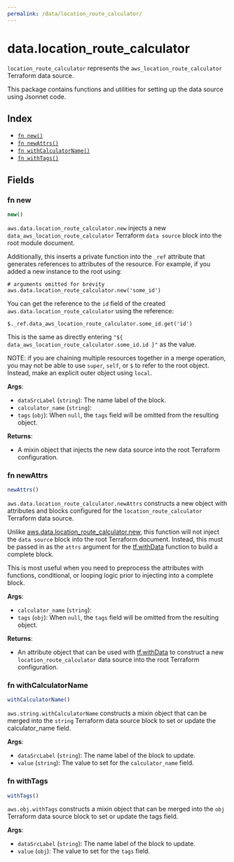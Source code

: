 ```yaml
---
permalink: /data/location_route_calculator/
---
```


# data.location_route_calculator

`location_route_calculator` represents the `aws_location_route_calculator` Terraform data source.



This package contains functions and utilities for setting up the data source using Jsonnet code.


## Index

* [`fn new()`](#fn-new)
* [`fn newAttrs()`](#fn-newattrs)
* [`fn withCalculatorName()`](#fn-withcalculatorname)
* [`fn withTags()`](#fn-withtags)

## Fields

### fn new

```ts
new()
```


`aws.data.location_route_calculator.new` injects a new `data_aws_location_route_calculator` Terraform `data source`
block into the root module document.

Additionally, this inserts a private function into the `_ref` attribute that generates references to attributes of the
resource. For example, if you added a new instance to the root using:

    # arguments omitted for brevity
    aws.data.location_route_calculator.new('some_id')

You can get the reference to the `id` field of the created `aws.data.location_route_calculator` using the reference:

    $._ref.data_aws_location_route_calculator.some_id.get('id')

This is the same as directly entering `"${ data_aws_location_route_calculator.some_id.id }"` as the value.

NOTE: if you are chaining multiple resources together in a merge operation, you may not be able to use `super`, `self`,
or `$` to refer to the root object. Instead, make an explicit outer object using `local`.

**Args**:
  - `dataSrcLabel` (`string`): The name label of the block.
  - `calculator_name` (`string`): 
  - `tags` (`obj`):  When `null`, the `tags` field will be omitted from the resulting object.

**Returns**:
- A mixin object that injects the new data source into the root Terraform configuration.


### fn newAttrs

```ts
newAttrs()
```


`aws.data.location_route_calculator.newAttrs` constructs a new object with attributes and blocks configured for the `location_route_calculator`
Terraform data source.

Unlike [aws.data.location_route_calculator.new](#fn-locationroutecalculatornew), this function will not inject the `data source`
block into the root Terraform document. Instead, this must be passed in as the `attrs` argument for the
[tf.withData](https://github.com/tf-libsonnet/core/tree/main/docs#fn-withdata) function to build a complete block.

This is most useful when you need to preprocess the attributes with functions, conditional, or looping logic prior to
injecting into a complete block.

**Args**:
  - `calculator_name` (`string`): 
  - `tags` (`obj`):  When `null`, the `tags` field will be omitted from the resulting object.

**Returns**:
  - An attribute object that can be used with [tf.withData](https://github.com/tf-libsonnet/core/tree/main/docs#fn-withdata) to construct a new `location_route_calculator` data source into the root Terraform configuration.


### fn withCalculatorName

```ts
withCalculatorName()
```

`aws.string.withCalculatorName` constructs a mixin object that can be merged into the `string`
Terraform data source block to set or update the calculator_name field.



**Args**:
  - `dataSrcLabel` (`string`): The name label of the block to update.
  - `value` (`string`): The value to set for the `calculator_name` field.


### fn withTags

```ts
withTags()
```

`aws.obj.withTags` constructs a mixin object that can be merged into the `obj`
Terraform data source block to set or update the tags field.



**Args**:
  - `dataSrcLabel` (`string`): The name label of the block to update.
  - `value` (`obj`): The value to set for the `tags` field.
